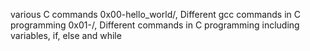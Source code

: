 various C commands
0x00-hello_world/, Different gcc commands in C programming
0x01-/, Different commands in C programming including variables, if, else and while
